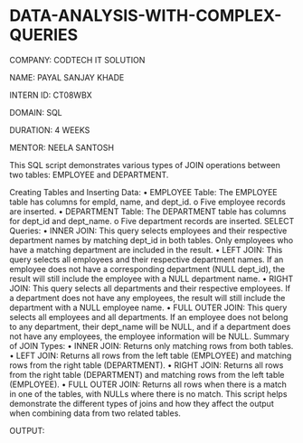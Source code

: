 # DATA-ANALYSIS-WITH-COMPLEX-QUERIES

COMPANY: CODTECH IT SOLUTION

NAME: PAYAL SANJAY KHADE

INTERN ID: CT08WBX

DOMAIN: SQL

DURATION: 4 WEEKS

MENTOR: NEELA SANTOSH

This SQL script demonstrates various types of JOIN operations between two tables: EMPLOYEE and DEPARTMENT.

Creating Tables and Inserting Data: • EMPLOYEE Table: The EMPLOYEE table has columns for empId, name, and dept_id. o Five employee records are inserted. • DEPARTMENT Table: The DEPARTMENT table has columns for dept_id and dept_name. o Five department records are inserted. SELECT Queries: • INNER JOIN: This query selects employees and their respective department names by matching dept_id in both tables. Only employees who have a matching department are included in the result. • LEFT JOIN: This query selects all employees and their respective department names. If an employee does not have a corresponding department (NULL dept_id), the result will still include the employee with a NULL department name. • RIGHT JOIN: This query selects all departments and their respective employees. If a department does not have any employees, the result will still include the department with a NULL employee name. • FULL OUTER JOIN: This query selects all employees and all departments. If an employee does not belong to any department, their dept_name will be NULL, and if a department does not have any employees, the employee information will be NULL. Summary of JOIN Types: • INNER JOIN: Returns only matching rows from both tables. • LEFT JOIN: Returns all rows from the left table (EMPLOYEE) and matching rows from the right table (DEPARTMENT). • RIGHT JOIN: Returns all rows from the right table (DEPARTMENT) and matching rows from the left table (EMPLOYEE). • FULL OUTER JOIN: Returns all rows when there is a match in one of the tables, with NULLs where there is no match. This script helps demonstrate the different types of joins and how they affect the output when combining data from two related tables.

OUTPUT:

